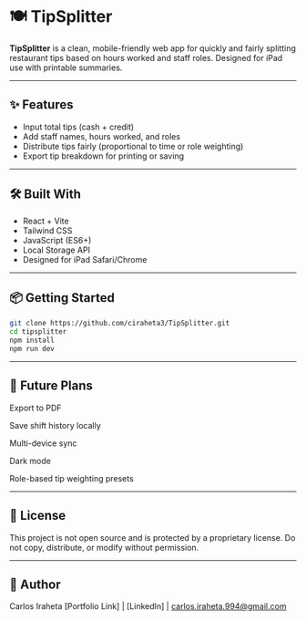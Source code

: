 # 🍽️ TipSplitter

**TipSplitter** is a clean, mobile-friendly web app for quickly and fairly splitting restaurant tips based on hours worked and staff roles. Designed for iPad use with printable summaries.

---

## ✨ Features

- Input total tips (cash + credit)
- Add staff names, hours worked, and roles
- Distribute tips fairly (proportional to time or role weighting)
- Export tip breakdown for printing or saving

---

## 🛠️ Built With

- React + Vite
- Tailwind CSS
- JavaScript (ES6+)
- Local Storage API
- Designed for iPad Safari/Chrome

---

## 📦 Getting Started

```bash
git clone https://github.com/ciraheta3/TipSplitter.git
cd tipsplitter
npm install
npm run dev
```

---

## 🚀 Future Plans
Export to PDF

Save shift history locally

Multi-device sync

Dark mode

Role-based tip weighting presets

---

## 📄 License
This project is not open source and is protected by a proprietary license. Do not copy, distribute, or modify without permission.

---

## 👤 Author
Carlos Iraheta
[Portfolio Link] | [LinkedIn] | carlos.iraheta.994@gmail.com